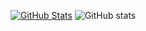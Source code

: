 [![GitHub Stats](https://github-readme-streak-stats.herokuapp.com?user=elloello&theme=merko&hide_border=true)](https://git.io/streak-stats)
![GitHub stats](https://github-readme-stats.vercel.app/api?username=elloello&count_private=true&theme=merko&show_icons=true)
